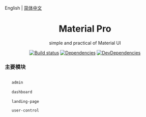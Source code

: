 English | [简体中文](./README.zh-CN.md)

<h1 align="center">Material Pro</h1>

<div align="center">

simple and practical of Material UI

[![Build status](https://ci.appveyor.com/api/projects/status/67fxu2by3ibvqtat/branch/master?svg=true)](https://github.com/guobin211/material-pro)
[![Dependencies](https://img.shields.io/david/ant-design/ant-design-pro.svg)](https://github.com/guobin211/material-pro)
[![DevDependencies](https://img.shields.io/david/dev/ant-design/ant-design-pro.svg)](https://github.com/guobin211/material-pro)

</div>


### 主要模块

```bash
   
   admin
   
   dashboard
   
   landing-page

   user-control
  
```
